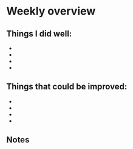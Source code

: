 # Weekly overview

## Things I did well:
-
-
-
-

## Things that could be improved:
-
-
-
-

## Notes
